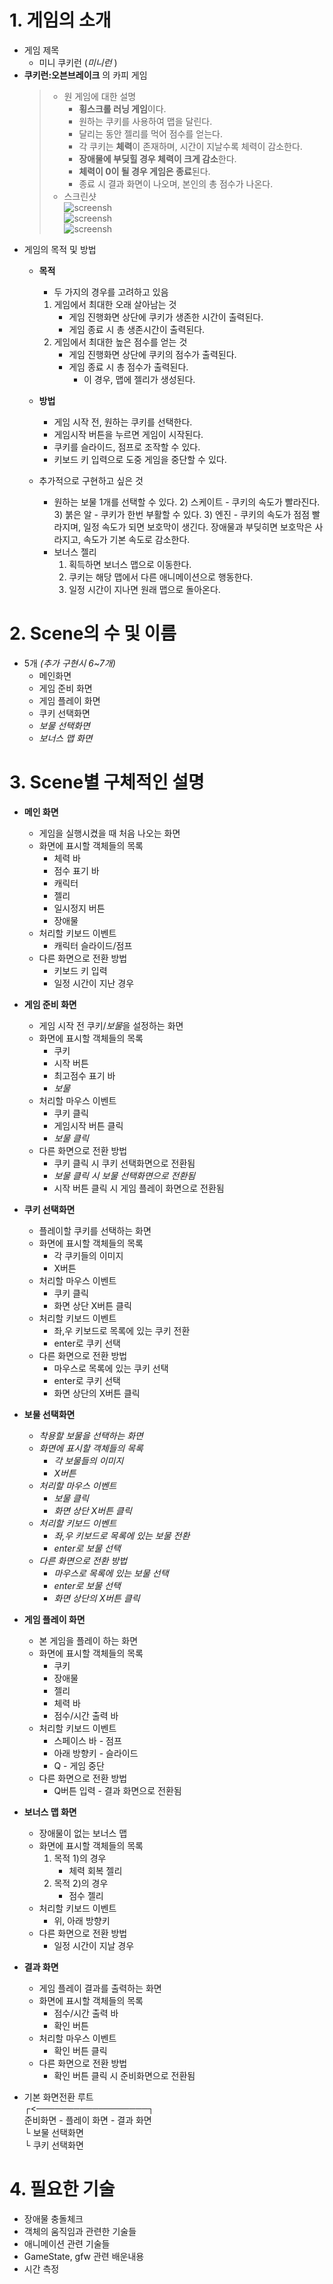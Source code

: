 # 1. 게임의 소개
 * 게임 제목
    * 미니 쿠키런 (*미니런* )
 * **쿠키런:오븐브레이크** 의 카피 게임
   > * 원 게임에 대한 설명
   >    * **횡스크롤 러닝 게임**이다. 
   >    * 원하는 쿠키를 사용하여 맵을 달린다.
   >    * 달리는 동안 젤리를 먹어 점수를 얻는다.
   >    * 각 쿠키는 **체력**이 존재하며, 시간이 지날수록 체력이 감소한다.
   >    * **장애물에 부딪힐 경우 체력이 크게 감소**한다.
   >    * **체력이 0이 될 경우 게임은 종료**된다.
   >    * 종료 시 결과 화면이 나오며, 본인의 총 점수가 나온다.
   > * 스크린샷  
   > ![screensh](../res/markdown_01.jpg)  
   > ![screensh](../res/markdown_02.jpg)  
   > ![screensh](../res/markdown_03.jpg)  
 * 게임의 목적 및 방법
    * **목적**
        * 두 가지의 경우를 고려하고 있음
         1) 게임에서 최대한 오래 살아남는 것
            * 게임 진행화면 상단에 쿠키가 생존한 시간이 출력된다.
            * 게임 종료 시 총 생존시간이 출력된다.
         2) 게임에서 최대한 높은 점수를 얻는 것
            * 게임 진행화면 상단에 쿠키의 점수가 출력된다.
            * 게임 종료 시 총 점수가 출력된다.
                * 이 경우, 맵에 젤리가 생성된다.
    * **방법**
        * 게임 시작 전, 원하는 쿠키를 선택한다.
        * 게임시작 버튼을 누르면 게임이 시작된다.
        * 쿠키를 슬라이드, 점프로 조작할 수 있다.
        * 키보드 키 입력으로 도중 게임을 중단할 수 있다.
        
    * 추가적으로 구현하고 싶은 것
        * 원하는 보물 1개를 선택할 수 있다.
            2) 스케이트 - 쿠키의 속도가 빨라진다.
            3) 붉은 알 - 쿠키가 한번 부활할 수 있다.
            3) 엔진 - 쿠키의 속도가 점점 빨라지며, 일정 속도가 되면 보호막이 생긴다.
            장애물과 부딪히면 보호막은 사라지고, 속도가 기본 속도로 감소한다.
        * 보너스 젤리
            1) 획득하면 보너스 맵으로 이동한다.
            2) 쿠키는 해당 맵에서 다른 애니메이션으로 행동한다.
            3) 일정 시간이 지나면 원래 맵으로 돌아온다.
# 2. Scene의 수 및 이름
* 5개 *(추가 구현시 6~7개)* 
    - 메인화면
    - 게임 준비 화면
    - 게임 플레이 화면
    - 쿠키 선택화면
    - *보물 선택화면*
    - *보너스 맵 화면*
# 3. Scene별 구체적인 설명
* **메인 화면**
    * 게임을 실행시켰을 때 처음 나오는 화면
    * 화면에 표시할 객체들의 목록
        - 체력 바
        - 점수 표기 바
        - 캐릭터
        - 젤리
        - 일시정지 버튼
        - 장애물
    * 처리할 키보드 이벤트
        - 캐릭터 슬라이드/점프
    * 다른 화면으로 전환 방법
        * 키보드 키 입력
        * 일정 시간이 지난 경우
        
* **게임 준비 화면**
    * 게임 시작 전 쿠키/*보물*을 설정하는 화면
    * 화면에 표시할 객체들의 목록
        - 쿠키
        - 시작 버튼
        - 최고점수 표기 바
        - *보물*
    * 처리할 마우스 이벤트
        * 쿠키 클릭
        * 게임시작 버튼 클릭
        * *보물 클릭*
    * 다른 화면으로 전환 방법
        * 쿠키 클릭 시 쿠키 선택화면으로 전환됨
        * *보물 클릭 시 보물 선택화면으로 전환됨*
        * 시작 버튼 클릭 시 게임 플레이 화면으로 전환됨
        
* **쿠키 선택화면**
    * 플레이할 쿠키를 선택하는 화면
    * 화면에 표시할 객체들의 목록
        * 각 쿠키들의 이미지
        * X버튼
    * 처리할 마우스 이벤트
        * 쿠키 클릭
        * 화면 상단 X버튼 클릭
    * 처리할 키보드 이벤트
        * 좌,우 키보드로 목록에 있는 쿠키 전환
        * enter로 쿠키 선택
    * 다른 화면으로 전환 방법
        * 마우스로 목록에 있는 쿠키 선택
        * enter로 쿠키 선택
        * 화면 상단의 X버튼 클릭
        
* **보물 선택화면**
    * *착용할 보물을 선택하는 화면*
    * *화면에 표시할 객체들의 목록*
        * *각 보물들의 이미지*
        * *X버튼*
    * *처리할 마우스 이벤트*
        * *보물 클릭*
        * *화면 상단 X버튼 클릭*
    * *처리할 키보드 이벤트*
        * *좌,우 키보드로 목록에 있는 보물 전환*
        * *enter로 보물 선택*
    * *다른 화면으로 전환 방법*
        * *마우스로 목록에 있는 보물 선택*
        * *enter로 보물 선택*
        * *화면 상단의 X버튼 클릭*
        
* **게임 플레이 화면**
    * 본 게임을 플레이 하는 화면
    * 화면에 표시할 객체들의 목록
        * 쿠키
        * 장애물
        * 젤리
        * 체력 바
        * 점수/시간 출력 바
    * 처리할 키보드 이벤트
        * 스페이스 바 - 점프
        * 아래 방향키 - 슬라이드
        * Q - 게임 중단
    * 다른 화면으로 전환 방법
        * Q버튼 입력 - 결과 화면으로 전환됨
        
* **보너스 맵 화면**
    * 장애물이 없는 보너스 맵
    * 화면에 표시할 객체들의 목록
        1) 목적 1)의 경우
            * 체력 회복 젤리
        2) 목적 2)의 경우
            * 점수 젤리
    * 처리할 키보드 이벤트
        * 위, 아래 방향키
    * 다른 화면으로 전환 방법
        * 일정 시간이 지날 경우
        
* **결과 화면**
    * 게임 플레이 결과를 출력하는 화면
    * 화면에 표시할 객체들의 목록
        * 점수/시간 출력 바
        * 확인 버튼
    * 처리할 마우스 이벤트
        * 확인 버튼 클릭
    * 다른 화면으로 전환 방법
        * 확인 버튼 클릭 시 준비화면으로 전환됨
        
* 기본 화면전환 루트  
 ┌<──────────────────┐  
 준비화면 - 플레이 화면 - 결과 화면  
 └ 보물 선택화면  
 └ 쿠키 선택화면  
 
# 4. 필요한 기술
* 장애물 충돌체크
* 객체의 움직임과 관련한 기술들
* 애니메이션 관련 기술들
* GameState, gfw 관련 배운내용
* 시간 측정
 
    